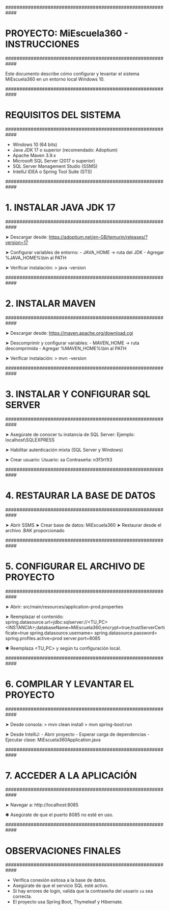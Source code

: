 ############################################################
#           PROYECTO: MiEscuela360 - INSTRUCCIONES         #
############################################################

Este documento describe cómo configurar y levantar el sistema MiEscuela360 en un entorno local Windows 10.

############################################################
#               REQUISITOS DEL SISTEMA                     #
############################################################

- Windows 10 (64 bits)
- Java JDK 17 o superior (recomendado: Adoptium)
- Apache Maven 3.9.x
- Microsoft SQL Server (2017 o superior)
- SQL Server Management Studio (SSMS)
- IntelliJ IDEA o Spring Tool Suite (STS)

############################################################
#                 1. INSTALAR JAVA JDK 17                  #
############################################################

➤ Descargar desde: https://adoptium.net/en-GB/temurin/releases/?version=17

➤ Configurar variables de entorno:
    - JAVA_HOME → ruta del JDK
    - Agregar %JAVA_HOME%\bin al PATH

➤ Verificar instalación:
    > java -version

############################################################
#                 2. INSTALAR MAVEN                        #
############################################################

➤ Descargar desde: https://maven.apache.org/download.cgi

➤ Descomprimir y configurar variables:
    - MAVEN_HOME → ruta descomprimida
    - Agregar %MAVEN_HOME%\bin al PATH

➤ Verificar instalación:
    > mvn -version

############################################################
#            3. INSTALAR Y CONFIGURAR SQL SERVER           #
############################################################

➤ Asegúrate de conocer tu instancia de SQL Server:
    Ejemplo: localhost\SQLEXPRESS

➤ Habilitar autenticación mixta (SQL Server y Windows)

➤ Crear usuario:
    Usuario: sa
    Contraseña: n3f3rt1t3

############################################################
#              4. RESTAURAR LA BASE DE DATOS              #
############################################################

➤ Abrir SSMS
➤ Crear base de datos: MiEscuela360
➤ Restaurar desde el archivo .BAK proporcionado

############################################################
#            5. CONFIGURAR EL ARCHIVO DE PROYECTO         #
############################################################

➤ Abrir: src/main/resources/application-prod.properties

➤ Reemplazar el contenido:
spring.datasource.url=jdbc:sqlserver://<TU_PC>\<INSTANCIA>;databaseName=MiEscuela360;encrypt=true;trustServerCertificate=true
spring.datasource.username=
spring.datasource.password=
spring.profiles.active=prod
server.port=8085

✱ Reemplaza <TU_PC> y <INSTANCIA> según tu configuración local.

############################################################
#             6. COMPILAR Y LEVANTAR EL PROYECTO          #
############################################################

➤ Desde consola:
    > mvn clean install
    > mvn spring-boot:run

➤ Desde IntelliJ:
    - Abrir proyecto
    - Esperar carga de dependencias
    - Ejecutar clase: MiEscuela360Application.java

############################################################
#              7. ACCEDER A LA APLICACIÓN                 #
############################################################

➤ Navegar a:
    http://localhost:8085

✱ Asegúrate de que el puerto 8085 no esté en uso.

############################################################
#                 OBSERVACIONES FINALES                   #
############################################################

- Verifica conexión exitosa a la base de datos.
- Asegúrate de que el servicio SQL esté activo.
- Si hay errores de login, valida que la contraseña del usuario `sa` sea correcta.
- El proyecto usa Spring Boot, Thymeleaf y Hibernate.
